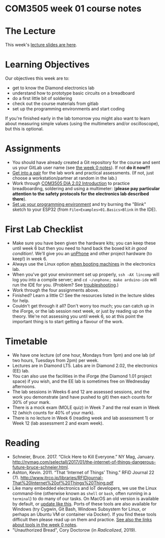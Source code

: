 COM3505 week 01 course notes
===

# The Lecture

This week's [lecture slides are
here](https://docs.google.com/presentation/d/10bi8BPmFM6bm3AebvKyDFy4YtO49bFbLoLnlg-US_YU/edit?usp=sharing).


# Learning Objectives

Our objectives this week are to:

- get to know the Diamond electronics lab
- understand how to prototype basic circuits on a breadboard
- do a first little bit of soldering
- check out the course materials from gitlab
- set up the programming environments and start coding

If you're finished early in the lab tomorrow you might also want to learn
about measuring simple values (using the multimeters and/or oscilloscope), but
this is optional.


# Assignments

- You should have already created a Git repository for the course and sent us
  your GitLab user name (see [the week 0
  notes](https://gitlab.com/hamishcunningham/unphone/blob/master/doc/com3505/Week00.mkd)).
  If not **do it now!!!**
- [Get into a pair](Week01/Pairs.mkd) for the lab work and practical
  assessments. (If not, just choose a workstation/partner at random in the
  lab.)
- Work through [COM3505 DIA 2.02 Introduction](https://goo.gl/GkGvJT) to
  practice breadboarding, soldering and using a multimeter: (**please pay
  particular attention to the safety protocols for the electronics lab
  described there**).
- [Set up your programming environment](Week01/Setup.mkd) and try burning the
  "Blink" sketch to your ESP32 (from `File>Examples>01.Basics>Blink` in the
  IDE).


# First Lab Checklist

- Make sure you have been given the hardware kits; you can keep these until
  week 6 but then you need to hand back the boxed kit _in good condition!_.
  We'll give you an [unPhone](https://unphone.net/the-unphone/) and other
  project hardware (to keep!) in week 6.
- Always use the Linux option [when booting
  machines](https://www.sheffield.ac.uk/cics/desktop/bootingltsp) in the
  electronics lab.
- When you've got your environment set up properly, `ssh -AX lincomp` will log
  you into a compile server; and `cd ~/unphone; make arduino-ide` will run the
  IDE for you. (Problem? See
  [troubleshooting](Week01/Setup.mkd#troubleshooting-ssh-access).)
- Work through the four assignments above.
- Finished? Learn a little C! See the resources listed in the lecture slides
  for help.
- Couldn't get through it all? Don't worry too much; you can catch up in the
  iForge, or the lab session next week, or just by reading up on the theory.
  We're not assessing you until week 6, so at this point the important thing
  is to start getting a flavour of the work.


# Timetable

- We have one lecture (of one hour, Mondays from 1pm) and one lab (of two
  hours, Tuesdays from 2pm) per week.
- Lectures are in Diamond LT5. Labs are in Diamond 2.02, the electronics (EE)
  lab.
- You can also use the facilities in the iForge (the Diamond 1.01 project
  space) if you wish, and the EE lab is sometimes free on Wednesday
  afternoons.
- The lab sessions in Weeks 6 and 12 are assessed sessions, and the work you
  demonstrate (and have pushed to git) then each counts for 30% of your mark.
- There is a mock exam (MOLE quiz) in Week 7 and the real exam in Week 12
  (which counts for 40% of your mark).
- There is no lecture in Week 6 (reading week and lab assessment 1) or Week 12
  (lab assessment 2 and exam week).



# Reading

- Schneier, Bruce. 2017. “Click Here to Kill Everyone.” NY Mag, January.
  http://nymag.com/selectall/2017/01/the-internet-of-things-dangerous-future-bruce-schneier.html.
- Ashton, Kevin. 2011. “That ‘Internet of Things’ Thing.” RFiD Journal 22 (7).
  http://www.itrco.jp/libraries/RFIDjournal-That%20Internet%20of%20Things%20Thing.pdf
- Like many embedded electronics and IoT developers, we use the Linux
  command-line (otherwise known as `shell` or `bash`, often running in a
  `terminal`) to do many of our tasks. On MacOS an old version is available by
  default, or [update like
  this](https://itnext.io/upgrading-bash-on-macos-7138bd1066ba). Ports of
  these tools are also available for Windows (try Cygwin, Git Bash, Windows
  Subsystem for Linux, or perhaps an Ubuntu VM or container via Docker). If
  you find these tools difficult then please read up on them and practice.
  [See also the links about tools in the week 0
  notes](https://gitlab.com/hamishcunningham/unphone/blob/master/doc/com3505/Week00.mkd#good-tools-to-learn).
- "Unauthorized Bread", Cory Doctorow (in _Radicalized_, 2019).

